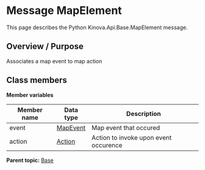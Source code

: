 # Message MapElement

This page describes the Python Kinova.Api.Base.MapElement message.

## Overview / Purpose

Associates a map event to map action

## Class members

 **Member variables** 

|Member name|Data type|Description|
|-----------|---------|-----------|
|event| [MapEvent](msg_Base_MapEvent.md#)|Map event that occured|
|action| [Action](msg_Base_Action.md#)|Action to invoke upon event occurence|

**Parent topic:** [Base](../references/summary_Base.md)

